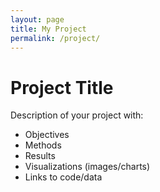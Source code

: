 ```yaml
---
layout: page
title: My Project
permalink: /project/
---
```


# Project Title

Description of your project with:
- Objectives
- Methods
- Results
- Visualizations (images/charts)
- Links to code/data
